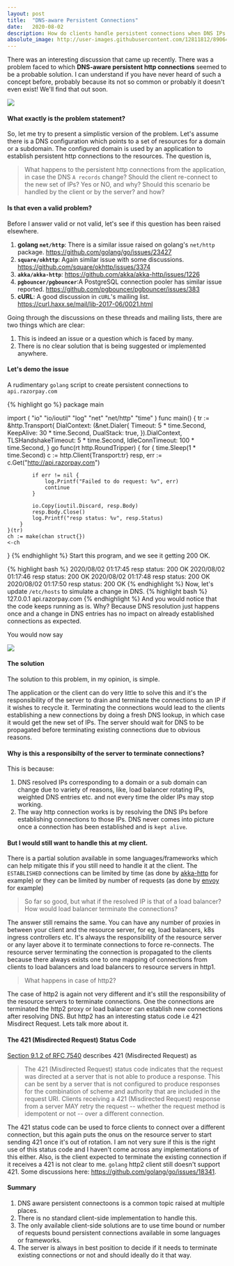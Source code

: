 ```yaml
---
layout: post
title:  "DNS-aware Persistent Connections"
date:   2020-08-02
description: How do clients handle persistent connections when DNS IPs change?
absolute_image: http://user-images.githubusercontent.com/12811812/89064961-8777a680-d388-11ea-9145-d84c1b2149ff.png
---
```


There was an interesting discussion that came up recently. There was a problem faced to which **DNS-aware persistent http connections** seemed to be a probable solution. I can understand if you have never heard of such a concept before, probably because its not so common or probably it doesn't even exist! We'll find that out soon.

![](https://user-images.githubusercontent.com/12811812/89064961-8777a680-d388-11ea-9145-d84c1b2149ff.png)

#### What exactly is the problem statement?

So, let me try to present a simplistic version of the problem. Let's assume there is a DNS configuration which points to a set of resources for a domain or a subdomain. The configured domain is used by an application to establish persistent http connections to the resources. The question is,

> What happens to the persistent http connections from the application, in case the DNS `A records` change? Should the client re-connect to the new set of IPs? Yes or NO, and why? Should this scenario be handled by the client or by the server? and how?

#### Is that even a valid problem?

Before I answer valid or not valid, let's see if this question has been raised elsewhere.

1. **golang `net/http`**: There is a similar issue raised on golang's `net/http` package. https://github.com/golang/go/issues/23427
2. **`square/okhttp`**: Again similar issue with some discussions. https://github.com/square/okhttp/issues/3374
3. **`akka/akka-http`**: https://github.com/akka/akka-http/issues/1226
4. **`pgbouncer/pgbouncer`**:A PostgreSQL connection pooler has similar issue reported. https://github.com/pgbouncer/pgbouncer/issues/383
5. **cURL**: A good discussion in `cURL`'s mailing list. https://curl.haxx.se/mail/lib-2017-06/0021.html

Going through the discussions on these threads and mailing lists, there are two things which are clear:

1. This is indeed an issue or a question which is faced by many.
2. There is no clear solution that is being suggested or implemented anywhere.

#### Let's demo the issue

A rudimentary `golang` script to create persistent connections to `api.razorpay.com`

{% highlight go %}
package main

import (
	"io"
	"io/ioutil"
	"log"
	"net"
	"net/http"
	"time"
)
func main() {
	tr := &http.Transport{
		DialContext: (&net.Dialer{
			Timeout:   5 * time.Second,
			KeepAlive: 30 * time.Second,
			DualStack: true,
		}).DialContext,
		TLSHandshakeTimeout: 5 * time.Second,
		IdleConnTimeout:     100 * time.Second,
	}
	go func(rt http.RoundTripper) {
		for {
			time.Sleep(1 * time.Second)
			c := http.Client{Transport:tr}
			resp, err := c.Get("http://api.razorpay.com")

			if err != nil {
				log.Printf("Failed to do request: %v", err)
				continue
			}

			io.Copy(ioutil.Discard, resp.Body)
			resp.Body.Close()
			log.Printf("resp status: %v", resp.Status)
		}
	}(tr)
	ch := make(chan struct{})
	<-ch
}
{% endhighlight %}
Start this program, and we see it getting 200 OK.

{% highlight bash %}
2020/08/02 01:17:45 resp status: 200 OK
2020/08/02 01:17:46 resp status: 200 OK
2020/08/02 01:17:48 resp status: 200 OK
2020/08/02 01:17:50 resp status: 200 OK
{% endhighlight %}
Now, let's update `/etc/hosts` to simulate a change in DNS.
{% highlight bash %}
127.0.0.1 api.razorpay.com
{% endhighlight %}
And you would notice that the code keeps running as is. Why? Because DNS resolution just happens once and a change in DNS entries has no impact on already established connections as expected.

You would now say

![](https://i.imgflip.com/4a4tr2.jpg)

#### The solution

The solution to this problem, in my opinion, is simple. 

The application or the client can do very little to solve this and it's the responsibility of the server to drain and terminate the connections to an IP if it wishes to recycle it. Terminating the connections would lead to the clients establishing a new connections by doing a fresh DNS lookup, in which case it would get the new set of IPs. The server should wait for DNS to be propagated before terminating existing connections due to obvious reasons.

#### Why is this a responsibilty of the server to terminate connections?

This is because:

1. DNS resolved IPs corresponding to a domain or a sub domain can change due to variety of reasons, like, load balancer rotating IPs, weighted DNS entries etc. and not every time the older IPs may stop working.
2. The way http connection works is by resolving the DNS IPs before establishing connections to those IPs. DNS never comes into picture once a connection has been established and is `kept alive`.

#### But I would still want to handle this at my client.

There is a partial solution available in some languages/frameworks which can help mitigate this if you still need to handle it at the client. The `ESTABLISHED` connections can be limited by time (as done by [akka-http](https://doc.akka.io/docs/akka-http/current/common/timeouts.html#connection-lifetime-timeout) for example) or they can be limited by number of requests (as done by [envoy](https://www.envoyproxy.io/docs/envoy/latest/api-v2/api/v2/cluster.proto) for example)

> So far so good, but what if the resolved IP is that of a load balancer? How would load balancer terminate the connections?

The answer still remains the same. You can have any number of proxies in between your client and the resource server, for eg, load balancers, k8s ingress controllers etc. It's always the responsibility of the resource server or any layer above it to terminate connections to force re-connects. The resource server terminating the connection is propagated to the clients because there always exists one to one mapping of connections from clients to load balancers and load balancers to resource servers in http1. 

> What happens in case of http2?

The case of http2 is again not very different and it's still the responsibility of the resource servers to terminate connections. One the connections are terminated the http2 proxy or load balancer can establish new connections after resolving DNS. But http2 has an interesting status code i.e 421 Misdirect Request. Lets talk more about it.

#### The 421 (Misdirected Request) Status Code

[Section 9.1.2 of RFC 7540](https://tools.ietf.org/html/rfc7540#section-9.1.2) describes 421 (Misdirected Request) as

> The 421 (Misdirected Request) status code indicates that the request was directed at a server that is not able to produce a response. This can be sent by a server that is not configured to produce responses for the combination of scheme and authority that are included in the request URI. Clients receiving a 421 (Misdirected Request) response from a server MAY retry the request -- whether the request method is idempotent or not -- over a different connection.

The 421 status code can be used to force clients to connect over a different connection, but this again puts the onus on the resource server to start sending 421 once it's out of rotation. I am not very sure if this is the right use of this status code and I haven't come across any implementations of this either. Also, is the client expected to terminate the existing connection if it receives a 421 is not clear to me. `golang` http2 client still doesn't support 421. Some discussions here: https://github.com/golang/go/issues/18341. 

#### Summary

1. DNS aware persistent connectoons is a common topic raised at multiple places.
2. There is no standard client-side implementation to handle this.
3. The only available client-side solutions are to use time bound or number of requests bound persistent connections available in some languages or frameworks.
4. The server is always in best position to decide if it needs to terminate existing connections or not and should ideally do it that way.   







